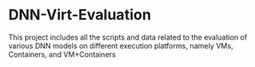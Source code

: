 # DNN-Virt-Evaluation
This project includes all the scripts and data related to the evaluation of various DNN models on different execution platforms, namely VMs, Containers, and VM+Containers
